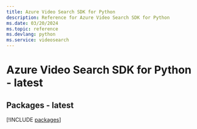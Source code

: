 ```yaml
---
title: Azure Video Search SDK for Python
description: Reference for Azure Video Search SDK for Python
ms.date: 03/20/2024
ms.topic: reference
ms.devlang: python
ms.service: videosearch
---
```

# Azure Video Search SDK for Python - latest
## Packages - latest
[!INCLUDE [packages](video-search-index.md)]